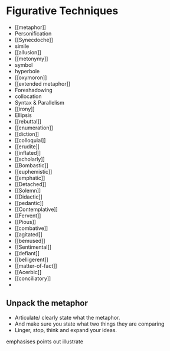 # Figurative Techniques
- [[metaphor]]
- Personification
- [[Synecdoche]]
- simile
- [[allusion]]
- [[metonymy]] 
- symbol 
- hyperbole
- [[oxymoron]]
- [[extended metaphor]]
- Foreshadowing
- collocation
- Syntax & Parallelism
- [[irony]]
- Ellipsis 
- [[rebuttal]]
- [[enumeration]]
- [[diction]]
- [[colloquial]]
- [[erudite]]
- [[inflated]]
- [[scholarly]]
- [[Bombastic]]
- [[euphemistic]]
- [[emphatic]]
- [[Detached]]
- [[Solemn]]
- [[Didactic]]
- [[pedantic]]
- [[Contemplative]]
- [[Fervent]]
- [[Pious]]
- [[combative]]
- [[agitated]]
- [[bemused]]
- [[Sentimental]]
- [[defiant]]
- [[belligerent]]
- [[matter-of-fact]]
- [[Acerbic]]
- [[conciliatory]]
- 
## Unpack the metaphor
- Articulate/ clearly state what the metaphor. 
- And make sure you state what two things they are comparing
- Linger, stop, think and expand your ideas. 

emphasises
points out
illustrate

